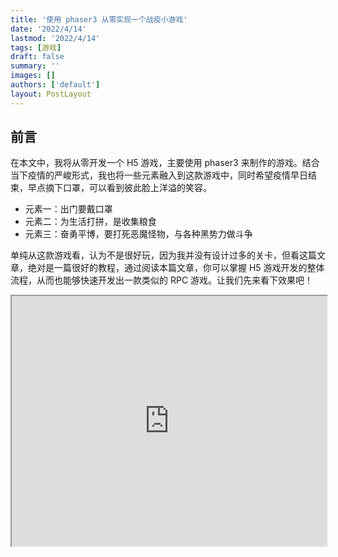 ```yaml
---
title: '使用 phaser3 从零实现一个战疫小游戏'
date: '2022/4/14'
lastmod: '2022/4/14'
tags: [游戏]
draft: false
summary: ''
images: []
authors: ['default']
layout: PostLayout
---
```


## 前言

在本文中，我将从零开发一个 H5 游戏，主要使用 phaser3 来制作的游戏。结合当下疫情的严峻形式，我也将一些元素融入到这款游戏中，同时希望疫情早日结束，早点摘下口罩，可以看到彼此脸上洋溢的笑容。

- 元素一：出门要戴口罩
- 元素二：为生活打拼，是收集粮食
- 元素三：奋勇平博，要打死恶魔怪物，与各种黑势力做斗争

单纯从这款游戏看，认为不是很好玩，因为我并没有设计过多的关卡，但看这篇文章，绝对是一篇很好的教程，通过阅读本篇文章，你可以掌握 H5 游戏开发的整体流程，从而也能够快速开发出一款类似的 RPC 游戏。让我们先来看下效果吧！

<iframe src="https://game.runjs.cool/" width="100%" height="400"/>

演示地址：https://game.runjs.cool/

代码仓库：https://github.com/maqi1520/phaser3-game

## 使用技术栈

- Phaser: 游戏引擎
- Vite: 项目脚手架，可快速启动 web 开发服务器，可以快速热更新
- Typescript: 使用 ts 可以有非常强大类型提示功能，可以减少我们查 api 文档的次数

## Phaser 简介

Phaser 是一个开源的 JavaScript 2D 游戏开发框架。它使用了 Canvas 和 WebGL 来渲染我们的游戏，同时我们又不必直接使用 canvas 和 WebGL 的 api，它封装了大量时候游戏开发的类和方法，非常易于入门，对于那些希望使用 JS 来开发游戏的人来说，是一个很好的选择。

## 初始化工程

```bash
yarn create vite@latest game-phaser3 --template vanilla-ts

yarn add phaser

cd game-phaser3

mkdir public/assets src src/classes src/scenes
```

使用 `vite` 创建一个原生的 `typescript` 模板，并且安装`phaser`,

- `assets` — 用于存放游戏素材，关于游戏素材，我们可以在游戏共享网站，如：[itch.io](https://itch.io/) 上面下载。
- `classes` — 用于存放游戏角色怪物等单独的类
- `scenes` — 用于存放游戏场景

## 初始化游戏

接下来我们需要在 `src/index.ts` 中初始化一个游戏对象

```typescript
import { Game, Types, WEBGL } from 'phaser'
import { LoadingScene } from './scenes'

export const gameConfig: Types.Core.GameConfig = {
  type: WEBGL,
  parent: 'app',
  backgroundColor: '#9bd4c3',
  scale: {
    mode: Scale.ScaleModes.NONE,
    width: window.innerWidth,
    height: window.innerHeight,
  },
  physics: {
    default: 'arcade',
    arcade: {
      debug: false,
    },
  },
  render: {
    antialiasGL: false,
    pixelArt: true,
  },
  callbacks: {
    postBoot: () => {
      sizeChanged()
    },
  },
  canvasStyle: `display: block; width: 100%; height: 100%;`,
  autoFocus: true,
  audio: {
    disableWebAudio: false,
  },
  scene: [LoadingScene, GameScene, UIScene],
}

window.game = new Game(gameConfig)
```

- `type`： 游戏渲染类型，可以是 `CANVAS`、 `WEBGL` 或 `AUTO`，许多效果可能在 `CANVAS` 模式下不支持， 所以我们使用 `WEBGL`

- `parent`: 游戏渲染 canvas 元素的父级 DOM ID

- `backgroundColor`：canvas 的背景颜色

- `scale`： 调整游戏画布大小的比例。

- `physics`：设定游戏物理引擎

- `render`：游戏渲染的附加属性

- `callbacks`：将在游戏初始化之前(preBoot)或之后(postBoot)触发的回调

- `canvasStyle`：canvas 元素的 CSS 样式
- `autoFocus`：游戏画布上的自动对焦

- `audio`： 游戏音频设置

- `scene`：游戏中要加载的场景列表。

window 没有 game 对象，需要在 `vite-env.d.ts` 中扩展 window 对象

```ts
interface Window {
  game: Phaser.Game
}
```

添加一个方法，让浏览器缩放的时候可以自适应

```ts
function sizeChanged() {
  if (window.game.isBooted) {
    setTimeout(() => {
      window.game.scale.resize(window.innerWidth, window.innerHeight)

      window.game.canvas.setAttribute(
        'style',
        `display: block; width: ${window.innerWidth}px; height: ${window.innerHeight}px;`
      )
    }, 100)
  }
}

window.onresize = () => sizeChanged()
```

## 新建一个场景

游戏是有许多场景组成的，一款游戏至少添加一个场景，通常会把游戏场景分为三个 loading、game 和 UI

- loading 场景用于加载游戏资源
- game 场景是游戏的主要部分，可以分为多个
- UI 场景用于页面 UI 元素，文字提示等

下面代码是以简单的场景实例

```ts
import { Scene } from 'phaser'
export class LoadingScene extends Scene {
  constructor() {
    super('loading-scene')
  }
  init(data) {}
  preload() {
    this.load.baseURL = 'assets/'
    this.load.image('king', 'sprites/king.png')
  }
  create(data): void {
    this.add.sprite(100, 100, 'king')
  }
  update(time, delta) {}
}
```

场景也有生命周期函数

- init： 场景初始化执行
- preload： 在场景加载前，需要加载什么资源
- create： 场景被创建的时候触发
- update：场景每个渲染帧更新时触发（大约每秒 60 帧）

运行 `yarn dev` 启动，至此，你应该可以在浏览器看到如下效果

![第一个场景](https://p3-juejin.byteimg.com/tos-cn-i-k3u1fbpfcp/938534cf6faf412d8ec3ae1457e667a1~tplv-k3u1fbpfcp-watermark.image?)

## 创建角色

场景搭建好了，接下来英雄就该出场了，建立 `src/classes/player.ts`文件

```ts
import { Physics } from 'phaser'

export class Player extends Physics.Arcade.Sprite {
  private cursors: Phaser.Types.Input.Keyboard.CursorKeys
  constructor(scene: Phaser.Scene, x: number, y: number) {
    super(scene, x, y, 'king')
    scene.add.existing(this)
    scene.physics.add.existing(this)
    this.body.setSize(30, 30)
    this.body.setOffset(8, 0)
    this.cursors = this.scene.input.keyboard.createCursorKeys()
  }

  protected checkFlip(): void {
    if (this.body.velocity.x < 0) {
      this.scaleX = -1
    } else {
      this.scaleX = 1
    }
  }
  update(): void {
    this.setVelocity(0)

    if (this.cursors.up.isDown) {
      this.body.velocity.y = -110
    }

    if (this.cursors.left.isDown) {
      this.body.velocity.x = -110
      this.checkFlip()
      this.setOffset(48, 15)
    }

    if (this.cursors.down.isDown) {
      this.body.velocity.y = 110
    }

    if (this.cursors.right.isDown) {
      this.body.velocity.x = 110
      this.checkFlip()
      this.setOffset(15, 15)
    }
  }
}
```

**键盘事件**

Player 继承`Physics.Arcade.Sprite`类，在实例化中传入坐标 x、 y 和资源 ID，
通过 `this.scene.input.keyboard.createCursorKeys` 获得键盘方向键，当方向键被按下时，改变 Player x 、y 方向上的速度。

在添加一个场景 game `src/scenes/game.ts`

```ts
import { Scene } from 'phaser'
import { Player } from '../../classes/Player'

export class GameScene extends Scene {
  private player!: Player
  constructor() {
    super('game-scene')
  }

  create(): void {
    this.player = new Player(this, 100, 100)
  }

  update(): void {
    this.player.update()
  }
}
```

初始化一个英雄 PLayer，在 update 函数中调用 player 的 update 方法。

然后修改 loading 场景中的 create 方法，从 loading 场景过度到 game 场景。

```ts
create(): void {
   this.scene.start("game-scene");
}
```

至此，我们就可以通过键盘方向控制英雄了。
![2022-04-13 13-41-22.2022-04-13 13_42_23.gif](https://p6-juejin.byteimg.com/tos-cn-i-k3u1fbpfcp/954dabb3ca2541d6b734133c5c675b7d~tplv-k3u1fbpfcp-watermark.image?)

## 使用 Tiled 画出瓦片地图

接下来就是地图了， 我们先需要下载 Tiled （免费），来创建游戏地图

![Tiled 创建地图](https://p3-juejin.byteimg.com/tos-cn-i-k3u1fbpfcp/159ad908f7a74adabbed1b0725f3bbd2~tplv-k3u1fbpfcp-watermark.image?)

首先新建项目，图库层必须选择 CSV ，不然 phaser3 无法解析。

![Tiled 创建地图](https://p3-juejin.byteimg.com/tos-cn-i-k3u1fbpfcp/a54e588c961f4bae9a7ec2e82b83b92d~tplv-k3u1fbpfcp-watermark.image?)

接下来建立图块集，注意必须要选择嵌入地图，不然也无法解析。

![Tiled 创建地图](https://p3-juejin.byteimg.com/tos-cn-i-k3u1fbpfcp/27b44b1b6ebb4ea88d59e38aa0b53def~tplv-k3u1fbpfcp-watermark.image?)

Tiled 分为属性区，图层区和图块区， 可以先`commond+A`选择图块，然后通过图章工具和矩形工具等自由的设计游戏地图，

为了不让角色移动到地图外部，将图层分为`Ground`和 `Walls`。

![Tiled 创建地图](https://p3-juejin.byteimg.com/tos-cn-i-k3u1fbpfcp/93ed21f8658f45a4856eb90b9a21d075~tplv-k3u1fbpfcp-watermark.image?)
为了不让角色怪物等运动对象离开地图，我们徐要编辑图块属性。

![Tiled 创建地图](https://p3-juejin.byteimg.com/tos-cn-i-k3u1fbpfcp/96327765339a4357a815ef609f27db2d~tplv-k3u1fbpfcp-watermark.image?)
在一些图块上设置自定义属性 `collides` 为 `true`，后面代码可以这个属性开启碰撞检测。

**添加怪物和食物的锚点**

![Tiled 创建地图](https://p9-juejin.byteimg.com/tos-cn-i-k3u1fbpfcp/684dcd2b31614cb7b3cda0fbc966c63c~tplv-k3u1fbpfcp-watermark.image?)

右键新建对象层重命名成 `Enimes` 添加一些锚点，这些锚点位置可以在游戏中渲染成怪物的点，同理也需要添加一些食物的点。

![Tiled 创建地图](https://p6-juejin.byteimg.com/tos-cn-i-k3u1fbpfcp/38b6148e346d4760a6c10ba4b33a7a6f~tplv-k3u1fbpfcp-watermark.image?)

选择对象层，锚点可以修改名称，根据名称，我们可以渲染出不同的对象。

最后一步将文件导出成 JSON， 到我们的 assets 文件夹下，. **文件 -> 导出为 … -> format .json.** ，至此游戏题图创建成功！

## 加载瓦片地图

地图设计好了，接下来就需要在游戏中渲染我们的地图。

首先在 loading 场景中 preload 方法中加载资源。

```ts
this.load.image({
  key: 'Grass',
  url: 'tilemaps/json/Grass.png',
})

this.load.tilemapTiledJSON('tilemapGrass', 'tilemaps/json/Grass.json')

this.load.spritesheet('water', 'spritesheets/Water.png', {
  frameWidth: 64,
  frameHeight: 16,
})
```

然后在 game 中添加一个 `initMap` 方法，用于初始化地图

```ts
private initMap(): void {
   //添加水作为背景
   this.add.tileSprite(0, 0, window.innerWidth, window.innerHeight, "water");
   this.map = this.make.tilemap({
     key: "tilemapGrass",
     tileWidth: 16,
     tileHeight: 16,
   });
   this.tileset = this.map.addTilesetImage("Grass", "Grass");// 第一个参数是图块名称，第二个参数是图片的 key
   this.groundLayer = this.map.createLayer("Ground", this.tileset, 0, 0);
   this.wallsLayer = this.map.createLayer("Walls", this.tileset, 0, 0);
   // 通过图块属性设置墙，碰撞属性开启
   this.wallsLayer.setCollisionByProperty({ collides: true });
   // 设置世界的边缘
   this.physics.world.setBounds(
     0,
     0,
     this.wallsLayer.width,
     this.wallsLayer.height
   );
 }
```

**注意**这里 `addTilesetImage` 的第一个名称必须是和设计时的图块名称相同。

然后在 create 方法中初始化地图。

```ts
create(): void {
  this.initMap();
  this.player = new Player(this, 100, 100);
}
```

在 phaser 中,函数执行也有先后顺序，先执行的方法优先渲染，在底部。所以这里要先加载地图， 再初始化 Player 对象。

至此你可以看到一个英雄在游戏场景中了。

![phaser 游戏效果](https://p9-juejin.byteimg.com/tos-cn-i-k3u1fbpfcp/e536822e221a4d2ba3c14d7275c67f91~tplv-k3u1fbpfcp-watermark.image?)

## 碰撞检测

但是移动角色，角色会走到水中，因此我们就需要开启碰撞检测，

在 create 方法中，添加如下代码开启碰撞检测，这样英雄就无法通过键盘走出到水中。

```js
this.physics.add.collider(this.player, this.wallsLayer)
```

为了防止在设计地图时候，一些图块遗留设置 `collides` 属性，我们可以将碰撞的墙设置为高亮，这样可以方便调试.

```ts
private initMap(): void {
    ...
    this.showDebugWalls();
}
...
private showDebugWalls(): void {
  const debugGraphics = this.add.graphics().setAlpha(0.7);
  this.wallsLayer.renderDebug(debugGraphics, {
    tileColor: null,
    collidingTileColor: new Phaser.Display.Color(24, 234, 48, 255),
  });
}
```

效果如下:

![phaser 游戏效果](https://p6-juejin.byteimg.com/tos-cn-i-k3u1fbpfcp/9ae89c2265524326a2f662905646b222~tplv-k3u1fbpfcp-watermark.image?)

## 使用精灵图创建逐帧动画

当前我们的英雄是静态的，想让我们的英雄移动的时候跑起来，我们可以使用精灵图，先来看下我们的精灵图，特意给精灵图加上了**口罩**。

![phaser 游戏效果](https://p1-juejin.byteimg.com/tos-cn-i-k3u1fbpfcp/76108f2f7a6348fcb488165f7f6f4a3e~tplv-k3u1fbpfcp-watermark.image?)

还需要加载一个描述精灵图的 json ，我们一起来看下 json 的数据结构

![phaser 游戏效果](https://p9-juejin.byteimg.com/tos-cn-i-k3u1fbpfcp/7f9b3926ac3447dbaa3be8ed844d2ee2~tplv-k3u1fbpfcp-watermark.image?)

JSON 描述了精灵图每一帧的位置和中心点，当然这个 JSON 不是手写的，我们可以借助 `Texture Packer` 这个工具打包生成。

在 preload 中加载精灵图和 json

```js
···
this.load.atlas(
      "a-king",
      "spritesheets/a-king_withmask.png",
      "spritesheets/a-king_atlas.json"
    );
···
```

然后在 player.js 中加载初始化动画

```ts
constructor(scene: Phaser.Scene, x: number, y: number) {
  ...
   this.initAnimations();
 }

 private initAnimations(): void {
   this.scene.anims.create({
     key: "run",
     frames: this.scene.anims.generateFrameNames("a-king", {
       prefix: "run-",
       end: 7,
     }),
     frameRate: 8,
   });

   this.scene.anims.create({
     key: "attack",
     frames: this.scene.anims.generateFrameNames("a-king", {
       prefix: "attack-",
       end: 2,
     }),
     frameRate: 8,
   });
 }
```

最后在 update 函数中，待方向键按下就调用动画。

```js
update(): void {
    this.setVelocity(0);

    if (this.cursors.up.isDown) {
      this.body.velocity.y = -110;
      !this.anims.isPlaying && this.anims.play("run", true);
    }
    ...
    if (this.cursors.space.isDown) {
      this.anims.play("attack", true);
    }
}
```

至此角色的动画成功！

![2022-04-13 16-49-25.2022-04-13 16_50_09.gif](https://p6-juejin.byteimg.com/tos-cn-i-k3u1fbpfcp/440921ce4218453c977264f94fa77f87~tplv-k3u1fbpfcp-watermark.image?)

## 创建怪物

如同 Player 一样，我们可以创建一个相同的类，命名成 Enemy，用来写怪物的逻辑。只不过需要加载不同的精灵图资源。
还有一点不同的是，怪物的行动不是由键盘控制的，而是自动的。所以我们需要实现下怪物自动跑的逻辑。

怪物自动运动主要有以下两点：

- 怪物未发现角色的时候，会在原地走来走去。
- 发现英雄的时候怪会追英雄，其**原理**就是判断怪物和玩家的距离，小于一定值，就设置下怪物的移动速度。

```ts
enum Direction {
  UP,
  DOWN,
  LEFT,
  RIGHT,
}
//  随机生成不同的方向
const randomDirection = (exclude: Direction) => {
  let newDirection = Phaser.Math.Between(0, 3);
  while (newDirection === exclude) {
    newDirection = Phaser.Math.Between(0, 3);
  }

  return newDirection;
};

...
// 每隔2秒改变怪物行走的方向
this.moveEvent = this.scene.time.addEvent({
      delay: 2000,
      callback: () => {
        this.direction = randomDirection(this.direction);
      },
      loop: true,
    });

...
```

```ts
private AGRESSOR_RADIUS = 100;

preUpdate(t: number, dt: number) {
    super.preUpdate(t, dt);
    // 距离小于100 ，设置一个速度
    if (
      Math.Distance.BetweenPoints(
        { x: this.x, y: this.y },
        { x: this.target.x, y: this.target.y }
      ) < this.AGRESSOR_RADIUS
    ) {
      this.getBody().setVelocityX(this.target.x - this.x);
      this.getBody().setVelocityY(this.target.y - this.y);
    } else {
       // 大于100 在上下左右随机走到
      const speed = 50;

      switch (this.direction) {
        case Direction.UP:
          this.getBody().setVelocity(0, -speed);
          break;

        case Direction.DOWN:
          this.getBody().setVelocity(0, speed);
          break;

        case Direction.LEFT:
          this.getBody().setVelocity(-speed, 0);
          break;

        case Direction.RIGHT:
          this.getBody().setVelocity(speed, 0);
          break;
      }
    }
  }

```

在 `preUpdate` 函数中设置怪物自动走动的逻辑，距离小于 100 ，设置朝英雄一个速度，大于 100，随机 4 个方向自动走动。

## 根据锚点渲染怪物

接下来我们需要根据地图上创建的锚点实例化怪物。在 Game 场景中添加一个 `initEnemies` 方法用于初始化怪物。

```ts
private initEnemies(): void {
//  过去地图上的 EnemyPoint 点
    const enemiesPoints = this.map.filterObjects(
      "Enemies",
      (obj) => obj.name === "EnemyPoint"
    );
    // 实例化怪物
    this.enemies = enemiesPoints.map(
      (enemyPoint) =>
        new Enemy(
          this,
          enemyPoint.x as number,
          enemyPoint.y as number,
          "lizard",
          this.player
        )
    );
    //  怪物和墙增加碰撞检查
    this.physics.add.collider(this.enemies, this.wallsLayer);
    // 怪物和怪物增加碰撞检查
    this.physics.add.collider(this.enemies, this.enemies);
    // 怪物和角色增加碰撞检查
    this.physics.add.collider(
      this.player,
      this.enemies,
      (obj1, obj2) => {
          //碰撞后的回调，角色收到伤害 -1
        (obj1 as Player).getDamage(1);
      },
      undefined,
      this
    );
  }
```

这里需要注意碰撞检查和碰撞后的回调
到此，我们可以在地图上创建角色和怪物，并且怪物可以攻击英雄了，但我们的英雄攻击怪物，却打不死。

![2022-04-13 17-54-50.2022-04-13 17_55_52.gif](https://p9-juejin.byteimg.com/tos-cn-i-k3u1fbpfcp/c9d1c44d003b4693bad6a05d9fba5f13~tplv-k3u1fbpfcp-watermark.image?)

## 事件通知

因此我们需要给怪物添加事件监听，当怪物和角色的距离小于角色的宽度，说明击中

```ts
this.attackHandler = () => {
  if (
    Math.Distance.BetweenPoints({ x: this.x, y: this.y }, { x: this.target.x, y: this.target.y }) <
    this.target.width
  ) {
    this.getDamage()
    this.disableBody(true, false) // 停止怪物对象主体，但不消失

    this.scene.time.delayedCall(300, () => {
      this.destroy() // 300 毫秒后消失
    })
  }
}

// EVENTS
this.scene.game.events.on(EVENTS_NAME.attack, this.attackHandler, this)
//销毁后取消监听
this.on('destroy', () => {
  this.scene.game.events.removeListener(EVENTS_NAME.attack, this.attackHandler)
})
```

当按需键盘空格键，就播放 Player 的工具动画，并且发送一个全局事件

```js
if (this.cursors.space.isDown) {
  this.anims.play('attack', true)
  this.scene.game.events.emit(EVENTS_NAME.attack)
}
```

## 根据锚点显示食物

与渲染怪物类似，我们可以在地图上渲染一些食物。

![phaser 游戏效果](https://p6-juejin.byteimg.com/tos-cn-i-k3u1fbpfcp/d12bfc4927b84e739ab3d93f85c66b6b~tplv-k3u1fbpfcp-watermark.image?)

这些素材是通过 iconfont 上下载的，下载后通过 figma 拼接成精灵图。

```ts
private initChests(): void {
    const chestPoints = this.map.filterObjects(
      "Chests",
      (obj) => obj.name === "ChestPoint"
    );

    this.chests = chestPoints.map((chestPoint) =>
      this.physics.add
        .sprite(
          chestPoint.x as number,
          chestPoint.y as number,
          "food",
          Math.floor(Math.random() * 8)
        )
        .setScale(0.5)
    );

    this.chests.forEach((chest) => {
      this.physics.add.overlap(this.player, chest, (obj1, obj2) => {
        this.game.events.emit(EVENTS_NAME.chestLoot);
        obj2.destroy();
      });
    });
  }
```

同怪物一样根据锚点先渲染出食物，不同的是当英雄和食物碰撞检测的回调不同，当英雄与食物重合，玩家可以获得 10 分

## 文本显示

现在让我们在角色头部上方显示一个 HP 值。

```js
import { Text } from './text';
...
private hpValue: Text;
...
this.hpValue = new Text(this.scene, this.x, this.y - this.height, this.hp.toString())
  .setFontSize(12)
  .setOrigin(0.8, 0.5);
...
update() {
	...
  this.hpValue.setPosition(this.x, this.y - this.height * 0.4);
  this.hpValue.setOrigin(0.8, 0.5);
}
...
public getDamage(value?: number): void {
  super.getDamage(value);
  this.hpValue.setText(this.hp.toString());
}
```

现在 HP 值将显示在游戏角色的上方，在 update 方法中，我们更新了 HP 文本值的位置，这样即使 PLayer 移动也不会有问题。

![phaser 游戏效果](https://p6-juejin.byteimg.com/tos-cn-i-k3u1fbpfcp/5c0302c22626401ba54c45237186af6e~tplv-k3u1fbpfcp-watermark.image?)

## UI 显示

最后我们来添加一个 UI 场景，用于显示系统提示。

```ts
import { Scene } from 'phaser'

import { EVENTS_NAME, GameStatus } from '../../consts'
import { Score, ScoreOperations } from '../../classes/score'
import { Text } from '../../classes/text'
import { gameConfig } from '../../'

export class UIScene extends Scene {
  private score!: Score
  private gameEndPhrase!: Text

  private chestLootHandler: () => void
  private gameEndHandler: (status: GameStatus) => void

  constructor() {
    super('ui-scene')

    this.chestLootHandler = () => {
      this.score.changeValue(ScoreOperations.INCREASE, 10)

      if (this.score.getValue() === gameConfig.winScore) {
        this.game.events.emit(EVENTS_NAME.gameEnd, 'win')
      }
    }

    this.gameEndHandler = (status) => {
      this.cameras.main.setBackgroundColor('rgba(0,0,0,0.6)')
      this.game.scene.pause('game-scene')

      this.gameEndPhrase = new Text(
        this,
        this.game.scale.width / 2,
        this.game.scale.height * 0.4,
        status === GameStatus.LOSE ? `失败!\n\n点击屏幕重新开始` : `胜利!\n\n点击屏幕重新开始`
      )
        .setAlign('center')
        .setColor(status === GameStatus.LOSE ? '#ff0000' : '#ffffff')

      this.gameEndPhrase.setPosition(
        this.game.scale.width / 2 - this.gameEndPhrase.width / 2,
        this.game.scale.height * 0.4
      )

      this.input.on('pointerdown', () => {
        this.game.events.off(EVENTS_NAME.chestLoot, this.chestLootHandler)
        this.game.events.off(EVENTS_NAME.gameEnd, this.gameEndHandler)
        this.scene.get('game-scene').scene.restart()
        this.scene.restart()
      })
    }
  }

  create(): void {
    this.score = new Score(this, 20, 20, 0)

    this.initListeners()
  }

  private initListeners(): void {
    this.game.events.on(EVENTS_NAME.chestLoot, this.chestLootHandler, this)
    this.game.events.once(EVENTS_NAME.gameEnd, this.gameEndHandler, this)
  }
}
```

在 loading 场景中和 game 场景一起加载。

```ts
···
this.scene.start("game-scene");
this.scene.start("ui-scene");
···
```

这样等英雄的 HP 只为 0 时候，屏幕会显示“失败”

![phaser 游戏效果](https://p1-juejin.byteimg.com/tos-cn-i-k3u1fbpfcp/2ddc35de0dc043d8a664f9aaf56c3763~tplv-k3u1fbpfcp-watermark.image?)

## 部署

我使用 vercel 部署，只需要上传 github，vercel 就会自动部署，然后域名 CNAME 到 cname.vercel-dns.com 就可以了。

演示地址：https://game.runjs.cool/

代码仓库：https://github.com/maqi1520/phaser3-game

同理我还部署了以下应用

https://editor.runjs.cool/ MDX 排版编辑器
https://cv.runjs.cool/ 在线简历生成器
https://low-code.runjs.cool/ 简易版低代码平台
并且都是开源的，若对你有帮助记得点个 star，感谢！

## 小结

至此 Phaser 3 小游戏开发完成了 90%， 剩下的 10 % 需要我们继续打磨和优化，这样才可以让游戏更好玩，还需要设计更多的关卡，通过关卡了来让用户更有成就感。通过本文，我们从零实现了一个 Phaser.js 开发 H5 游戏。包括精灵图，精灵表，设计地图，动画、碰撞检查、事件通知等。

相信通过以上的学习，在以后的工作中，对类似的 H5 游戏，有一定认知，并且能够快速开发出一款小游戏。

## 最后

感谢[@大帅老猿](https://juejin.cn/user/2955079655898093/posts 'https://juejin.cn/user/2955079655898093/posts')帮忙设计的口罩精灵图， 大帅还创建了“猿创营”，群里有很多开发大佬可以互相帮忙答疑和交流技术，同时大帅还会分享做外包，搞副业等，感兴趣的小伙伴可以留言“入群”。

以上就是本文全部内容，希望这篇文章对大家有所帮助，也可以参考我往期的文章或者在评论区交流你的想法和心得，欢迎一起探索前端。
